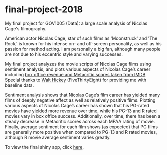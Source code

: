 # final-project-2018

My final project for GOV1005 (Data): a large scale analysis of Nicolas Cage's filmography. 

American actor Nicolas Cage, star of such films as 'Moonstruck' and 'The Rock,' is known for his intense on- and off-screen personality, as well as his passion for method acting. I am personally a big fan, although many people are not due to his eccentric style and varying successes. 

My final project analyzes the movie scripts of Nicolas Cage films using sentiment analysis, and plots various aspects of Nicolas Cage’s career including [box office revenue and Metacritic scores taken from IMDB](https://www.imdb.com/name/nm0000115). Special thanks to [Walt Hickey](https://fivethirtyeight.com/contributors/walt-hickey/) (FiveThirtyEight) for providing me with baseline data. 

Sentiment analysis shows that Nicolas Cage’s film career has yielded many films of deeply negative affect as well as relatively positive films. Plotting various aspects of Nicolas Cage’s career has shown that his PG-rated movies have yielded more revenue over time, while his PG-13 and R rated movies vary in box office success. Additionally, over time, there has been a steady decrease in Metacritic scores across each MPAA rating of movie. Finally, average sentiment for each film shows (as expected) that PG films are generally more positive when compared to PG-13 and R rated movies, although R movie average sentiment varies greatly. 

To view the final shiny app, click [here](https://claire-fridkin.shinyapps.io/nicolas_cage_analysis/).
